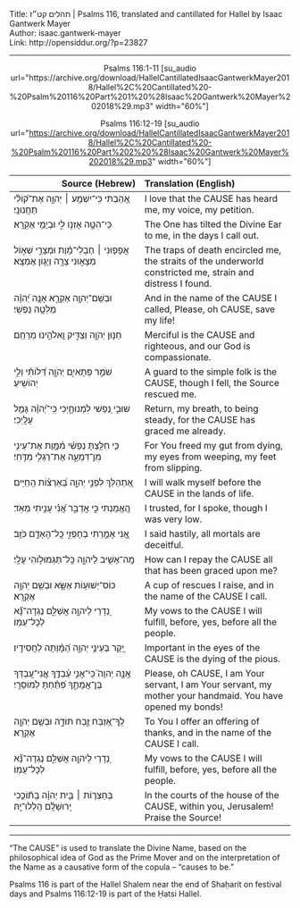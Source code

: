 <html>
<head></head>
<body>
Title: תהלים קט״ז | Psalms 116, translated and cantillated for Hallel by Isaac Gantwerk Mayer<br />
Author: isaac.gantwerk-mayer<br />
Link: http://opensiddur.org/?p=23827
<p />
<hr />

<center>
Psalms 116:1-11 [su_audio url="https://archive.org/download/HallelCantillatedIsaacGantwerkMayer2018/Hallel%2C%20Cantillated%20-%20Psalm%20116%20Part%201%20%28Isaac%20Gantwerk%20Mayer%202018%29.mp3" width="60%"]

Psalms 116:12-19 [su_audio url="https://archive.org/download/HallelCantillatedIsaacGantwerkMayer2018/Hallel%2C%20Cantillated%20-%20Psalm%20116%20Part%202%20%28Isaac%20Gantwerk%20Mayer%202018%29.mp3" width="60%"]
</center>

<table style="margin-left: auto;margin-right: auto;" class="draggable">
<thead><tr><th id="x" style="text-align: right;">Source (Hebrew)</th><th style="text-align: left;">Translation (English)</th></tr></thead>
<tbody>
<tr><td style="vertical-align:top;" width="46%">
<div class="liturgy"><span lang="he">
אָ֭הַבְתִּי כִּֽי־יִשְׁמַ֥ע ׀ יְהוָ֑ה 
אֶת־ק֝וֹלִ֗י תַּחֲנוּנָֽי׃
</span></div></td>
 
<td style="vertical-align:top;" width="53%">
<div class="english">
I love that the <span style="text-transform: uppercase;">Cause</span> has heard me,
my voice, my petition.
</div></td></tr>


<tr><td style="vertical-align:top;" width="46%">
<div class="liturgy"><span lang="he">
כִּֽי־הִטָּ֣ה אָזְנ֣וֹ לִ֑י 
וּבְיָמַ֥י אֶקְרָֽא׃
</span></div></td>
 
<td style="vertical-align:top;" width="53%">
<div class="english">
The One has tilted the Divine Ear to me,
in the days I call out.
</div></td></tr>


<tr><td style="vertical-align:top;" width="46%">
<div class="liturgy"><span lang="he">
אֲפָפ֤וּנִי ׀ חֶבְלֵי־מָ֗וֶת 
וּמְצָרֵ֣י שְׁא֣וֹל מְצָא֑וּנִי 
צָרָ֖ה וְיָג֣וֹן אֶמְצָֽא׃
</span></div></td>
 
<td style="vertical-align:top;" width="53%">
<div class="english">
The traps of death encircled me,
the straits of the underworld constricted me,
strain and distress I found.
</div></td></tr>


<tr><td style="vertical-align:top;" width="46%">
<div class="liturgy"><span lang="he">
וּבְשֵֽׁם־יְהוָ֥ה אֶקְרָ֑א 
אָנָּ֥ה יְ֝הוָ֗ה מַלְּטָ֥ה נַפְשִֽׁי׃
</span></div></td>
 
<td style="vertical-align:top;" width="53%">
<div class="english">
And in the name of the <span style="text-transform: uppercase;">Cause</span> I called,
Please, oh <span style="text-transform: uppercase;">Cause</span>, save my life!
</div></td></tr>


<tr><td style="vertical-align:top;" width="46%">
<div class="liturgy"><span lang="he">
חַנּ֣וּן יְהֹוָ֣ה וְצַדִּ֑יק 
וֵ֖אלֹהֵ֣ינוּ מְרַחֵֽם׃
</span></div></td>
 
<td style="vertical-align:top;" width="53%">
<div class="english">
Merciful is the <span style="text-transform: uppercase;">Cause</span> and righteous,
and our God is compassionate.
</div></td></tr>


<tr><td style="vertical-align:top;" width="46%">
<div class="liturgy"><span lang="he">
שֹׁמֵ֣ר פְּתָאיִ֣ם יְהֹוָ֑ה 
דַּ֝לּוֹתִ֗י וְלִ֣י יְהוֹשִֽׁיעַ׃
</span></div></td>
 
<td style="vertical-align:top;" width="53%">
<div class="english">
A guard to the simple folk is the <span style="text-transform: uppercase;">Cause</span>, 
though I fell, the Source rescued me.
</div></td></tr>


<tr><td style="vertical-align:top;" width="46%">
<div class="liturgy"><span lang="he">
שׁוּבִ֣י נַ֭פְשִׁי לִמְנוּחָ֑יְכִי 
כִּֽי־יְ֝הוָ֗ה גָּמַ֥ל עָלָֽיְכִי׃
</span></div></td>
 
<td style="vertical-align:top;" width="53%">
<div class="english">
Return, my breath, to being steady,
for the <span style="text-transform: uppercase;">Cause</span> has graced me already.
</div></td></tr>


<tr><td style="vertical-align:top;" width="46%">
<div class="liturgy"><span lang="he">
כִּ֤י חִלַּ֥צְתָּ נַפְשִׁ֗י מִ֫מָּ֥וֶת 
אֶת־עֵינִ֥י מִן־דִּמְעָ֑ה 
אֶת־רַגְלִ֥י מִדֶּֽחִי׃
</span></div></td>
 
<td style="vertical-align:top;" width="53%">
<div class="english">
For You freed my gut from dying,
my eyes from weeping,
my feet from slipping.
</div></td></tr>


<tr><td style="vertical-align:top;" width="46%">
<div class="liturgy"><span lang="he">
אֶ֭תְהַלֵּךְ לִפְנֵ֣י יְהוָ֑ה 
בְּ֝אַרְצ֗וֹת הַֽחַיִּֽים׃
</span></div></td>
 
<td style="vertical-align:top;" width="53%">
<div class="english">
I will walk myself before the <span style="text-transform: uppercase;">Cause</span>
in the lands of life.
</div></td></tr>


<tr><td style="vertical-align:top;" width="46%">
<div class="liturgy"><span lang="he">
הֶ֭אֱמַנְתִּי כִּ֣י אֲדַבֵּ֑ר 
אֲ֝נִ֗י עָנִ֥יתִי מְאֹֽד׃
</span></div></td>
 
<td style="vertical-align:top;" width="53%">
<div class="english">
I trusted, for I spoke,
though I was very low.
</div></td></tr>


<tr><td style="vertical-align:top;" width="46%">
<div class="liturgy"><span lang="he">
אֲ֭נִי אָמַ֣רְתִּי בְחָפְזִ֑י 
כָּֽל־הָאָדָ֥ם כֹּזֵֽב׃
</span></div></td>
 
<td style="vertical-align:top;" width="53%">
<div class="english">
I said hastily,
all mortals are deceitful.
</div></td></tr>


<tr><td style="vertical-align:top;" width="46%">
<div class="liturgy"><span lang="he">
מָֽה־אָשִׁ֥יב לַיהוָ֑ה 
כָּֽל־תַּגְמוּל֥וֹהִי עָלָֽי׃
</span></div></td>
 
<td style="vertical-align:top;" width="53%">
<div class="english">
How can I repay the <span style="text-transform: uppercase;">Cause</span>
all that has been graced upon me?
</div></td></tr>


<tr><td style="vertical-align:top;" width="46%">
<div class="liturgy"><span lang="he">
כּוֹס־יְשׁוּע֥וֹת אֶשָּׂ֑א 
וּבְשֵׁ֖ם יְהוָ֣ה אֶקְרָֽא׃
</span></div></td>
 
<td style="vertical-align:top;" width="53%">
<div class="english">
A cup of rescues I raise,
and in the name of the <span style="text-transform: uppercase;">Cause</span> I call.
</div></td></tr>


<tr><td style="vertical-align:top;" width="46%">
<div class="liturgy"><span lang="he">
נְ֭דָרַי לַיהוָ֣ה אֲשַׁלֵּ֑ם 
נֶגְדָה־נָּ֝֗א לְכָל־עַמּֽוֹ׃
</span></div></td>
 
<td style="vertical-align:top;" width="53%">
<div class="english">
My vows to the <span style="text-transform: uppercase;">Cause</span> I will fulfill,
before, yes, before all the people.
</div></td></tr>


<tr><td style="vertical-align:top;" width="46%">
<div class="liturgy"><span lang="he">
יָ֭קָר בְּעֵינֵ֣י יְהוָ֑ה 
הַ֝מָּ֗וְתָה לַחֲסִידָֽיו׃
</span></div></td>
 
<td style="vertical-align:top;" width="53%">
<div class="english">
Important in the eyes of the <span style="text-transform: uppercase;">Cause</span>
is the dying of the pious.
</div></td></tr>


<tr><td style="vertical-align:top;" width="46%">
<div class="liturgy"><span lang="he">
אָֽנָּ֣ה יְהוָה֮ כִּֽי־אֲנִ֪י עַ֫בְדֶּ֥ךָ 
אֲ&#x200d;ֽנִי־עַ֭בְדְּךָ בֶּן־אֲמָתֶ֑ךָ 
פִּ֝תַּ֗חְתָּ לְמוֹסֵרָֽי׃
</span></div></td>
 
<td style="vertical-align:top;" width="53%">
<div class="english">
Please, oh <span style="text-transform: uppercase;">Cause</span>, I am Your servant,
I am Your servant, my mother your handmaid.
You have opened my bonds!
</div></td></tr>


<tr><td style="vertical-align:top;" width="46%">
<div class="liturgy"><span lang="he">
לְֽךָ־אֶ֭זְבַּח זֶ֣בַח תּוֹדָ֑ה 
וּבְשֵׁ֖ם יְהוָ֣ה אֶקְרָֽא׃
</span></div></td>
 
<td style="vertical-align:top;" width="53%">
<div class="english">
To You I offer an offering of thanks,
and in the name of the <span style="text-transform: uppercase;">Cause</span> I call.
</div></td></tr>


<tr><td style="vertical-align:top;" width="46%">
<div class="liturgy"><span lang="he">
נְ֭דָרַי לַיהוָ֣ה אֲשַׁלֵּ֑ם 
נֶגְדָה־נָּ֝֗א לְכָל־עַמּֽוֹ׃
</span></div></td>
 
<td style="vertical-align:top;" width="53%">
<div class="english">
My vows to the <span style="text-transform: uppercase;">Cause</span> I will fulfill,
before, yes, before all the people.
</div></td></tr>


<tr><td style="vertical-align:top;" width="46%">
<div class="liturgy"><span lang="he">
בְּחַצְר֤וֹת ׀ בֵּ֤ית יְהוָ֗ה 
בְּֽת֘וֹכֵ֤כִי יְֽרוּשָׁלִָ֗ם 
הַֽלְלוּ־יָֽהּ׃
</span></div></td>
 
<td style="vertical-align:top;" width="53%">
<div class="english">
In the courts of the house of the <span style="text-transform: uppercase;">Cause</span>, 
within you, Jerusalem!
Praise the Source!
</div></td></tr>
</tbody></table>

<hr />

“The <span style="text-transform: uppercase;">Cause</span>” is used to translate the Divine Name, based on the philosophical idea of God as the Prime Mover and on the interpretation of the Name as a causative form of the copula – “causes to be.”

Psalms 116 is part of the Hallel Shalem near the end of Shaḥarit on festival days and Psalms 116:12-19 is part of the Ḥatsi Hallel.
</body>
</html>